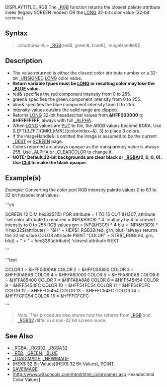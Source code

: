 DISPLAYTITLE:_RGB
The [_RGB](_RGB) function returns the closest palette attribute index (legacy SCREEN modes) OR the [LONG](LONG) 32-bit color value (32-bit screens). 


## Syntax

>  colorIndex~& = [_RGB](_RGB)(red&, green&, blue&[, imageHandle&])


## Description

* The value returned is either the closest color attribute number or a 32-bit [_UNSIGNED](_UNSIGNED) [LONG](LONG) color value. 
* **Return variable types must be [LONG](LONG) or resulting color may lose the [_BLUE](_BLUE) value.**
* red& specifies the red component intensity from 0 to 255.
* green& specifies the green component intensity from 0 to 255.
* blue& specifies the blue component intensity from 0 to 255.
* Intensity values outside the valid range are clipped.
* Returns [LONG](LONG) 32-bit hexadecimal values from **&HFF000000** to **&HFFFFFFFF**, always with full [_ALPHA](_ALPHA).
* When [LONG](LONG) values are [PUT](PUT) to file, the ARGB values become BGRA. Use [LEFT$](LEFT$)([MKL$](MKL$)(colorIndex~&), 3) to place 3 colors.
* If the imageHandle& is omitted the image is assumed to be the current [_DEST](_DEST) or [SCREEN](SCREEN) page.
* Colors returned are always opaque as the transparency value is always 255. Use [_ALPHA](_ALPHA) or [_CLEARCOLOR](_CLEARCOLOR) to change it.
* **NOTE: Default 32-bit backgrounds are clear black or [_RGBA](_RGBA)(0, 0, 0, 0). Use [CLS](CLS) to make the black opaque.**


## Example(s)

*Example:* Converting the color port RGB intensity palette values 0 to 63 to 32 bit hexadecimal values. 

'''vb

SCREEN 12
DIM hex32$(15)
FOR attribute = 1 TO 15
  OUT &H3C7, attribute      'set color attribute to read
  red = INP(&H3C9) * 4      'multiply by 4 to convert intensity to 0 to 255 RGB values
  grn = INP(&H3C9) * 4
  blu = INP(&H3C9) * 4
  hex32$(attribute) = "&H" + HEX$(_RGB32(red, grn, blu))   'always returns the 32 bit value
  COLOR attribute
  PRINT "COLOR" + STR$(_RGB(red, grn, blu)) + " = " + hex32$(attribute)  'closest attribute
NEXT 

'''

'''text

COLOR 1 <nowiki>=</nowiki> &HFF0000A8
COLOR 2 <nowiki>=</nowiki> &HFF00A800
COLOR 3 <nowiki>=</nowiki> &HFF00A8A8
COLOR 4 <nowiki>=</nowiki> &HFFA80000
COLOR 5 <nowiki>=</nowiki> &HFFA800A8
COLOR 6 <nowiki>=</nowiki> &HFFA85400
COLOR 7 <nowiki>=</nowiki> &HFFA8A8A8
COLOR 8 <nowiki>=</nowiki> &HFF545454
COLOR 9 <nowiki>=</nowiki> &HFF5454FC
COLOR 10 <nowiki>=</nowiki> &HFF54FC54
COLOR 11 <nowiki>=</nowiki> &HFF54FCFC
COLOR 12 <nowiki>=</nowiki> &HFFFC5454
COLOR 13 <nowiki>=</nowiki> &HFFFC54FC
COLOR 14 <nowiki>=</nowiki> &HFFFCFC54
COLOR 15 <nowiki>=</nowiki> &HFFFCFCFC

'''

> *Note:* This procedure also shows how the returns from [_RGB](_RGB) and [_RGB32](_RGB32) differ in a non-32 bit screen mode.


## See Also

* [_RGBA](_RGBA), [_RGB32](_RGB32), [_RGBA32](_RGBA32)
* [_RED](_RED), [_GREEN](_GREEN), [_BLUE](_BLUE)
* [_LOADIMAGE](_LOADIMAGE), [_NEWIMAGE](_NEWIMAGE)
* [HEX$ 32 Bit Values](HEX$ 32 Bit Values), [POINT](POINT)
* [SAVEIMAGE](SAVEIMAGE)
* [http://www.w3schools.com/html/html_colornames.asp Hexadecimal Color Values]




